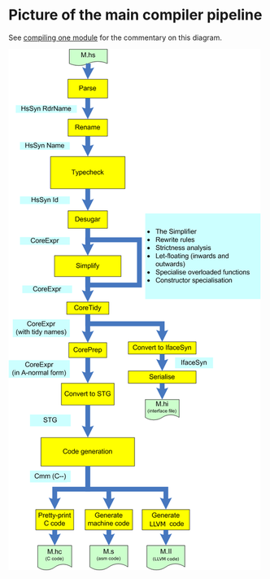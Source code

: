 # Picture of the main compiler pipeline

See [compiling one module](commentary/compiler) for the commentary on this diagram.

![](pipeline.png)


